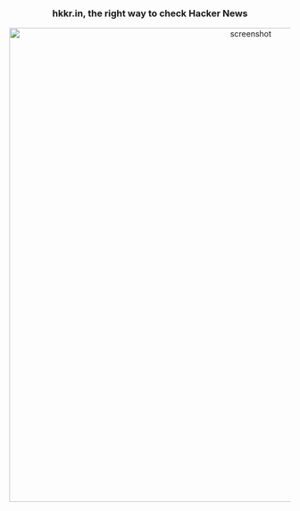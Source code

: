 <h3 align=center>hkkr.in, the right way to check Hacker News</h3>
<p align=center><img width="849" alt="screenshot" src="https://user-images.githubusercontent.com/43052612/186762835-4477a67e-7e7a-492c-b336-cb569db8f6f1.png"></p>

